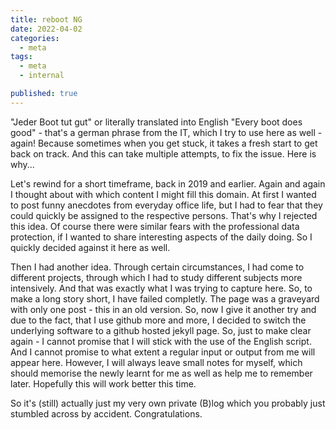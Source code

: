 ```yaml
---
title: reboot NG
date: 2022-04-02
categories:
  - meta
tags:
  - meta
  - internal

published: true
---
```


"Jeder Boot tut gut" or literally translated into English "Every boot does good" - that's a german phrase from the IT, which I try to use here as well - again! Because sometimes when you get stuck, it takes a fresh start to get back on track. And this can take multiple attempts, to fix the issue. Here is why...
<!-- excerpt-end -->
Let's rewind for a short timeframe, back in 2019 and earlier. Again and again I thought about with which content I might fill this domain. At first I wanted to post funny anecdotes from everyday office life, but I had to fear that they could quickly be assigned to the respective persons. That's why I rejected this idea. Of course there were similar fears with the professional data protection, if I wanted to share interesting aspects of the daily doing. So I quickly decided against it here as well.

Then I had another idea. Through certain circumstances, I had come to different projects, through which I had to study different subjects more intensively. And that was exactly what I was trying to capture here. 
So, to make a long story short, I have failed completly. The page was a graveyard with only one post - this in an old version. So, now I give it another try and due to the fact, that I use github more and more, I decided to switch the underlying software to a github hosted jekyll page.
So, just to make clear again - I cannot promise that I will stick with the use of the English script. And I cannot promise to what extent a regular input or output from me will appear here. However, I will always leave small notes for myself, which should memorise the newly learnt for me as well as help me to remember later. Hopefully this will work better this time.

So it's (still) actually just my very own private (B)log which you probably just stumbled across by accident. Congratulations.

